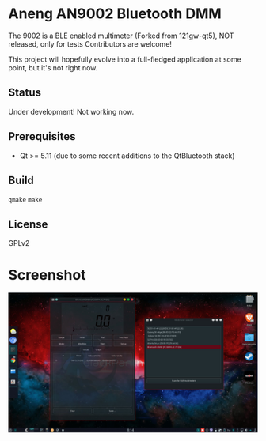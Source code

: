 # Aneng AN9002 Bluetooth DMM 

The 9002 is a BLE enabled multimeter (Forked from 121gw-qt5), NOT released, only for tests
Contributors are welcome!

This project will hopefully evolve into a full-fledged application at some point, but it's not right now.

## Status

Under development! Not working now.

## Prerequisites

* Qt >= 5.11 (due to some recent additions to the QtBluetooth stack)

## Build

`qmake`
`make`

## License

GPLv2

# Screenshot
![screenshot](./aneng_an9002_linux.jpg  "Screenshot")
